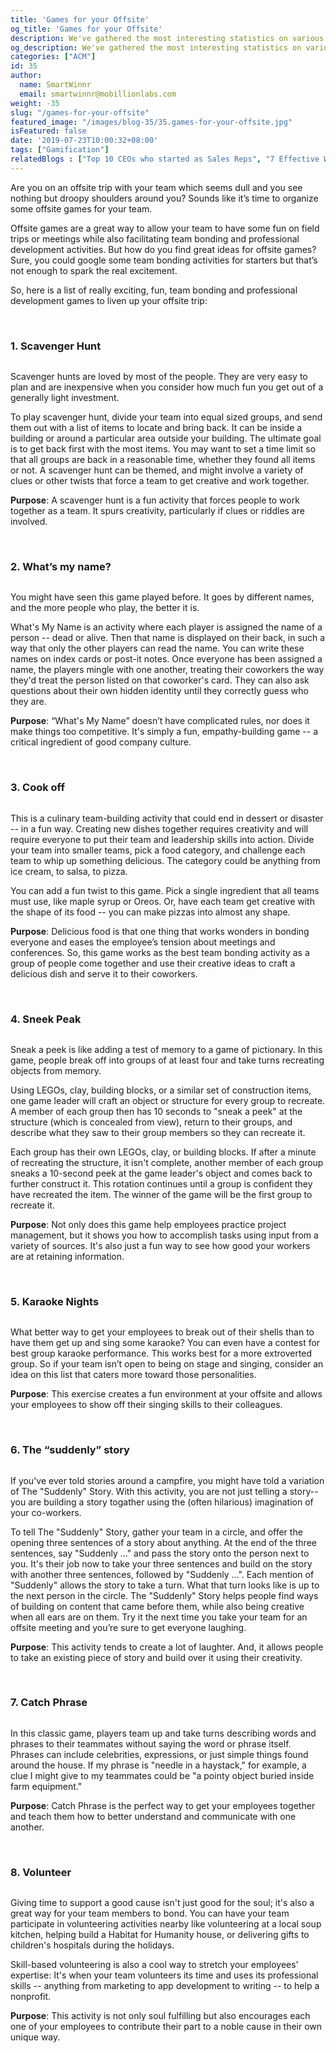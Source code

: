 ```yaml
---
title: 'Games for your Offsite'
og_title: 'Games for your Offsite'
description: We've gathered the most interesting statistics on various aspects of sales that will give you clear insights and make you a smart seller.
og_description: We've gathered the most interesting statistics on various aspects of sales that will give you clear insights and make you a smart seller.
categories: ["ACM"]
id: 35
author:
  name: SmartWinnr
  email: smartwinnr@mobillionlabs.com
weight: -35
slug: "/games-for-your-offsite"
featured_image: "/images/blog-35/35.games-for-your-offsite.jpg"
isFeatured: false
date: '2019-07-23T10:00:32+08:00'
tags: ["Gamification"]
relatedBlogs : ["Top 10 CEOs who started as Sales Reps", "7 Effective Ways to Increase Sales Effectiveness", "Sales Contest Part 3: 9 Proven Sales Contests that Drive Productivity"]
---
```


Are you on an offsite trip with your team which seems dull and you see nothing but droopy shoulders around you? Sounds like it’s time to organize some offsite games for your team.

Offsite games are a great way to allow your team to have some fun on field trips or meetings while also facilitating team bonding and professional development activities. But how do you find great ideas for offsite games? Sure, you could google some team bonding activities for starters but that’s not enough to spark the real excitement. 

So, here is a list of really exciting, fun, team bonding and professional development games to liven up your offsite trip:

<br>

### **1. Scavenger Hunt**

<img alt="" src="/images/blog-35/jed-villejo-bEcC0nyIp2g-unsplash.jpg" class="ml-padding-top0 ml-padding-bottom0">

Scavenger hunts are loved by most of the people. They are very easy to plan and are inexpensive when you consider how much fun you get out of a generally light investment. 

To play scavenger hunt, divide your team into equal sized groups, and send them out with a list of items to locate and bring back. It can be inside a building or around a particular area outside your building. The ultimate goal is to get back first with the most items. You may want to set a time limit so that all groups are back in a reasonable time, whether they found all items or not. A scavenger hunt can be themed, and might involve a variety of clues or other twists that force a team to get creative and work together.

**Purpose**: A scavenger hunt is a fun activity that forces people to work together as a team. It spurs creativity, particularly if clues or riddles are involved.

<br>

### **2. What’s my name?**

<img alt="" src="/images/blog-35/school-3278233_1920.jpg" class="ml-padding-top0 ml-padding-bottom0">

You might have seen this game played before. It goes by different names, and the more people who play, the better it is.

What's My Name is an activity where each player is assigned the name of a person -- dead or alive. Then that name is displayed on their back, in such a way that only the other players can read the name. You can write these names on index cards or post-it notes. Once everyone has been assigned a name, the players mingle with one another, treating their coworkers the way they'd treat the person listed on that coworker's card. They can also ask questions about their own hidden identity until they correctly guess who they are.

**Purpose**: “What's My Name” doesn’t have complicated rules, nor does it make things too competitive. It's simply a fun, empathy-building game -- a critical ingredient of good company culture.

<br>

### **3. Cook off**

<img alt="" src="/images/blog-35/cupcakes-690040_1920.jpg" class="ml-padding-top0 ml-padding-bottom0">

This is a culinary team-building activity that could end in dessert or disaster -- in a fun way. Creating new dishes together requires creativity and will require everyone to put their team and leadership skills into action. Divide your team into smaller teams, pick a food category, and challenge each team to whip up something delicious. The category could be anything from ice cream, to salsa, to pizza.

You can add a fun twist to this game. Pick a single ingredient that all teams must use, like maple syrup or Oreos. Or, have each team get creative with the shape of its food -- you can make pizzas into almost any shape.

**Purpose**: Delicious food is that one thing that works wonders in bonding everyone and eases the employee’s tension about meetings and conferences. So, this game works as the best team bonding activity as a group of people come together and use their creative ideas to craft a delicious dish and serve it to their coworkers.

<br>

### **4. Sneek Peak**

<img alt="" src="/images/blog-35/lego-903045_1920.jpg" class="ml-padding-top0 ml-padding-bottom0">

Sneak a peek is like adding a test of memory to a game of pictionary. In this game, people break off into groups of at least four and take turns recreating objects from memory.

Using LEGOs, clay, building blocks, or a similar set of construction items, one game leader will craft an object or structure for every group to recreate. A member of each group then has 10 seconds to "sneak a peek" at the structure (which is concealed from view), return to their groups, and describe what they saw to their group members so they can recreate it.

Each group has their own LEGOs, clay, or building blocks. If after a minute of recreating the structure, it isn't complete, another member of each group sneaks a 10-second peek at the game leader's object and comes back to further construct it. This rotation continues until a group is confident they have recreated the item. The winner of the game will be the first group to recreate it.

**Purpose**: Not only does this game help employees practice project management, but it shows you how to accomplish tasks using input from a variety of sources. It's also just a fun way to see how good your workers are at retaining information.

<br>

### **5. Karaoke Nights**

<img alt="" src="/images/blog-35/jon-tyson-9b6yj0m2WVA-unsplash.jpg" class="ml-padding-top0 ml-padding-bottom0">

What better way to get your employees to break out of their shells than to have them get up and sing some karaoke? You can even have a contest for best group karaoke performance. This works best for a more extroverted group. So if your team isn’t open to being on stage and singing, consider an idea on this list that caters more toward those personalities.

**Purpose**: This exercise creates a fun environment at your offsite and allows your employees to show off their singing skills to their colleagues.

<br>

### **6. The “suddenly” story**

<img alt="" src="/images/blog-35/phil-coffman-anV_zgNDZhc-unsplash.jpg" class="ml-padding-top0 ml-padding-bottom0">

If you've ever told stories around a campfire, you might have told a variation of The "Suddenly" Story. With this activity,  you are not just telling a story-- you are building a story togather using the (often hilarious) imagination of your co-workers.

To tell The "Suddenly" Story, gather your team in a circle, and offer the opening three sentences of a story about anything. At the end of the three sentences, say "Suddenly ..." and pass the story onto the person next to you. It's their job now to take your three sentences and build on the story with another three sentences, followed by "Suddenly ...". Each mention of "Suddenly" allows the story to take a turn. What that turn looks like is up to the next person in the circle. The "Suddenly" Story helps people find ways of building on content that came before them, while also being creative when all ears are on them. Try it the next time you take your team for an offsite meeting and you’re sure to get everyone laughing.

**Purpose**: This activity tends to create a lot of laughter. And, it allows people to take an existing piece of story and build over it using their creativity.

<br>

### **7. Catch Phrase**

<img alt="" src="/images/blog-35/austin-distel-rxpThOwuVgE-unsplash.jpg" class="ml-padding-top0 ml-padding-bottom0">

In this classic game, players team up and take turns describing words and phrases to their teammates without saying the word or phrase itself. Phrases can include celebrities, expressions, or just simple things found around the house. If my phrase is "needle in a haystack," for example, a clue I might give to my teammates could be "a pointy object buried inside farm equipment."

**Purpose**: Catch Phrase is the perfect way to get your employees together and teach them how to better understand and communicate with one another.

<br>

### **8. Volunteer**

<img alt="" src="/images/blog-35/volunteer-3976760_1920.jpg" class="ml-padding-top0 ml-padding-bottom0">

Giving time to support a good cause isn't just good for the soul; it's also a great way for your team members to bond. You can have your team participate in volunteering activities nearby like volunteering at a local soup kitchen, helping build a Habitat for Humanity house, or delivering gifts to children's hospitals during the holidays. 

Skill-based volunteering is also a cool way to stretch your employees' expertise: It's when your team volunteers its time and uses its professional skills -- anything from marketing to app development to writing -- to help a nonprofit.

**Purpose**: This activity is not only soul fulfilling but also encourages each one of your employees to contribute their part to a noble cause in their own unique way.